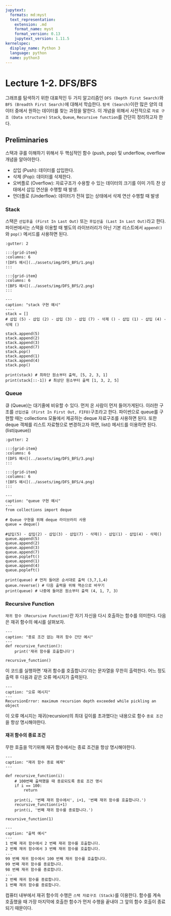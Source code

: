 ```yaml
---
jupytext:
  formats: md:myst
  text_representation:
    extension: .md
    format_name: myst
    format_version: 0.13
    jupytext_version: 1.11.5
kernelspec:
  display_name: Python 3
  language: python
  name: python3
---
```


# Lecture 1-2. DFS/BFS 

그래프를 탐색하기 위한 대표적인 두 가지 알고리즘인 `DFS (Depth First Search)`와 `BFS (Breadth First Search)`에 대해서 학습한다. `탐색 (Search)`이란 많은 양의 데이터 중에서 원하는 데이터를 찾는 과정을 말한다. 이 개념을 위해서 사전적으로 `자료 구조 (Data structure)` `Stack`, `Queue`, `Recursive function`를 간단히 정리하고자 한다. 

## Preliminaries 
스택과 큐를 이해하기 위해서 두 핵심적인 함수 (push, pop) 및 underflow, overflow 개념을 알아야한다. 

- 삽입 (Push): 데이터를 삽입한다. 
- 삭제 (Pop): 데이터를 삭제한다. 
- 오버플로 (Overflow): 자료구조가 수용할 수 있는 데이터의 크기를 이미 가득 찬 상태에서 삽입 연산을 수행할 때 발생. 
- 언더플로 (Underflow): 데이터가 전혀 없는 상태에서 삭제 연산 수행할 때 발생 
  
### Stack 

스택은 `선입후출 (First In Last Out)` 또는 `후입선출 (Last In Last Out)`라고 한다. 파이썬에서는 스택을 이용할 때 별도의 라이브러리가 아닌 기본 리스트에서 `append()`와 `pop()` 메서드를 사용하면 된다. 

```{grid} 2
:gutter: 2

:::{grid-item}
:columns: 6
![DFS 예시](../assets/img/DFS_BFS/1.png)
:::

:::{grid-item}
:columns: 6
![BFS 예시](../assets/img/DFS_BFS/2.png)
:::
```

```{code-block} python
---
caption: "stack 구현 예시"
----
stack = [] 
# 삽입 (5) - 삽입 (2) - 삽입 (3) - 삽입 (7) - 삭제 () - 삽입 (1) - 삽입 (4) - 삭제 ()

stack.append(5)
stack.append(2)
stack.append(3)
stack.append(7)
stack.pop()
stack.append(1)
stack.append(4)
stack.pop()

print(stack) # 최하단 원소부터 출력, [5, 2, 3, 1]
print(stack[::-1]) # 최상단 원소부터 출력 [1, 3, 2, 5]
```
### Queue 

큐 (Queue)는 대기줄에 비유할 수 있다. 먼저 온 사람이 먼저 들어가게된다. 이러한 구조를 `선입선출 (First In First Out, FIFO)`구조라고 한다. 파이썬으로 queue를 구현할 때는 collections 모듈에서 제공하는 deque 자료구조를 사용하면 된다. 또한 deque 객체를 리스트 자료형으로 변경하고자 하면, list() 메서드를 이용하면 된다. (list(queue))

<!-- ```{raw} html
<div style="display:flex; gap:20px; align-items:flex-start;">
  <div style="flex:1; text-align:center;">
    <img src="../assets/img/DFS_BFS/3.png" width="90%">
    <p>DFS 예시</p>
  </div>
  <div style="flex:1; text-align:center;">
    <img src="../assets/img/DFS_BFS/4.png" width="90%">
    <p>BFS 예시</p>
  </div>
</div>
``` -->


```{grid} 2
:gutter: 2

:::{grid-item}
:columns: 6
![DFS 예시](../assets/img/DFS_BFS/3.png)
:::

:::{grid-item}
:columns: 6
![BFS 예시](../assets/img/DFS_BFS/4.png)
:::
```

```{code-block} python
---
caption: "queue 구현 예시" 
---
from collections import deque 

# Queue 구현을 위해 deque 라이브러리 사용 
queue = deque()

#삽입(5) - 삽입(2) - 삽입(3) - 삽입(7) - 삭제() - 삽입(1) - 삽입(4) - 삭제()
queue.append(5)
queue.append(2)
queue.append(3)
queue.append(7)
queue.popleft()
queue.append(1)
queue.append(4)
queue.popleft()

print(queue) # 먼저 들어온 순서대로 출력 (3,7,1,4)
queue.reverse() # 다음 출력을 위해 역순으로 바꾸기 
print(queue) # 나중에 들어온 원소부터 출력 (4, 1, 7, 3)
```

### Recursive Function 

`재귀 함수 (Recursive Function)`란 자기 자신을 다시 호출하는 함수를 의미한다. 다음은 재귀 함수의 예시를 살펴보자. 

```{code-block} python
---
caption: "종료 조건 없는 재귀 함수 간단 예시"
---
def recursive_function():
    print('재귀 함수를 호출합니다')

recursive_function() 
```

이 코드를 실행하면 '재귀 함수를 호출합니다'라는 문자열을 무한히 출력한다. 어느 정도 출력 후 다음과 같은 오류 메시지가 출력된다. 

```{code-block} text
---
caption: "오류 메시지"
---
RecursionError: maximum recursion depth exceeded while pickling an object
```

이 오류 메시지는 재귀(recursion)의 최대 깊이를 초과했다는 내용으로 함수 `종료 조건`을 항상 명시해야한다. 

#### 재귀 함수의 종료 조건 
무한 호출을 막기위해 재귀 함수에서는 종료 조건을 항상 명시해야한다. 

```{code-block} python 
---
caption: "재귀 함수 종료 예제"
---

def recursive_function(i):
    # 100번째 출력했을 때 종료되도록 종료 조건 명시 
    if i == 100:
        return 
    
    print(i, '번째 재귀 함수에서', i+1, '번째 재귀 함수를 호출합니다.')
    recursive_function(i+1)
    print(i, '번째 재귀 함수를 종료합니다.')

recursive_function(1)
```

```{code-block} text
---
caption: "출력 예시"
---
1 번째 재귀 함수에서 2 번째 재귀 함수를 호출합니다.
2 번째 재귀 함수에서 3 번째 재귀 함수를 호출합니다.
...
99 번째 재귀 함수에서 100 번째 재귀 함수를 호출합니다.
99 번째 재귀 함수를 종료합니다.
98 번째 재귀 함수를 종료합니다.
...
2 번째 재귀 함수를 종료합니다.
1 번째 재귀 함수를 종료합니다.
```

컴퓨터 내부에서 재귀 함수의 수행은 `스택 자료구조 (Stack)`를 이용한다. 함수를 계속 호출했을 때 가장 마지막에 호출한 함수가 먼저 수행을 끝내야 그 앞의 함수 호출이 종료되기 때문이다. 
